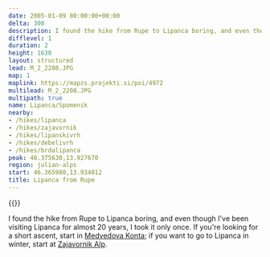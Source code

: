 ```yaml
---
date: 2005-01-09 00:00:00+00:00
delta: 300
description: I found the hike from Rupe to Lipanca boring, and even though I've been visiting Lipanca for almost 20 years, I took it only once. If you're looking for a short ascent, start in Medvedova Konta, if you want to go to Lipanca in winter, start at Zajavornik Alp.
difflevel: 1
duration: 2
height: 1630
layout: structured
lead: M_2_2208.JPG
map: 1
maplink: https://mapzs.projekti.si/poi/4972
multilead: M_2_2208.JPG
multipath: true
name: Lipanca/Spomenik
nearby:
- /hikes/lipanca
- /hikes/zajavornik
- /hikes/lipanskivrh
- /hikes/debelivrh
- /hikes/brdalipanca
peak: 46.375630,13.927670
region: julian-alps
start: 46.365980,13.934012
title: Lipanca from Rupe
---
```

{{<hike-details>}}

I found the hike from Rupe to Lipanca boring, and even though I've been visiting Lipanca for almost 20 years, I took it only once. If you're looking for a short ascent, start in [Medvedova Konta](../medvedovakonta); if you want to go to Lipanca in winter, start at [Zajavornik Alp](../zajavornik).